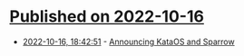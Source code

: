 # [Published on 2022-10-16](index.md)

* [2022-10-16, 18:42:51](https://lobste.rs/s/xjriu5/announcing_kataos_sparrow) - [Announcing KataOS and Sparrow](https://opensource.googleblog.com/2022/10/announcing-kataos-and-sparrow.html)
